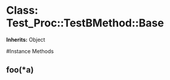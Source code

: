 # Class: Test_Proc::TestBMethod::Base
**Inherits:** Object
    




#Instance Methods
## foo(*a) [](#method-i-foo)

